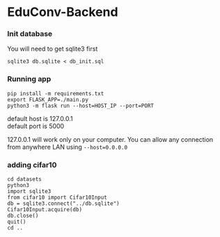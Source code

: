 # EduConv-Backend


### Init database
You will need to get sqlite3 first
```
sqlite3 db.sqlite < db_init.sql
```

### Running app

```  
pip install -m requirements.txt
export FLASK_APP=./main.py
python3 -m flask run --host=HOST_IP --port=PORT
```
  default host is 127.0.0.1  
  default port is 5000
  
127.0.0.1 will work only on your computer. You can allow any connection from anywhere LAN using `--host=0.0.0.0`

### adding cifar10

```
cd datasets
python3
import sqlite3
from cifar10 import Cifar10Input
db = sqlite3.connect("../db.sqlite")
Cifar10Input.acquire(db)
db.close()
quit()
cd ..
```